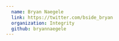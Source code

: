 ```yaml
---
  name: Bryan Naegele
  link: https://twitter.com/bside_bryan
  organization: Integrity
  github: bryannaegele
---
```

